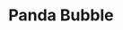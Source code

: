 ---
layout: article
title: "Panda Bubble"
modified:
categories: blog
excerpt: 
tags: []
image: 
  feature: 
  teaser: Game/Panda Bubble.png
  thumb:

---